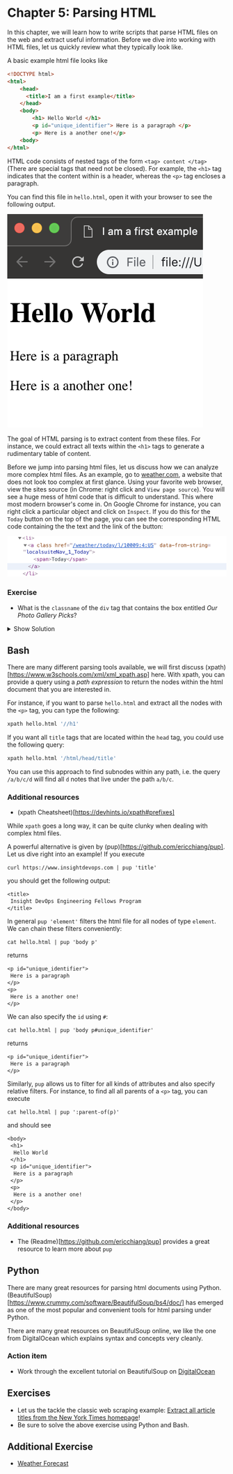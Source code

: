 # Chapter 5: Parsing HTML

In this chapter, we will learn how to write scripts that parse HTML files on the web and extract useful information. Before we dive into working with HTML files, let us quickly review what they typically look like.

A basic example html file looks like
```html
<!DOCTYPE html>  
<html>  
    <head>
      <title>I am a first example</title>
    </head>
    <body>
        <h1> Hello World </h1>
        <p id="unique_identifier"> Here is a paragraph </p>
        <p> Here is a another one!</p>
    <body>
</html>
```

HTML code consists of nested tags of the form `<tag> content </tag>` (There are special tags that need not be closed). For example, the `<h1>` tag indicates that the content within is a header, whereas the `<p>` tag encloses a paragraph.

You can find this file in `hello.html`, open it with your browser to see the following output.

![hello.html](hello_screen.png)

The goal of HTML parsing is to extract content from these files. For instance, we could extract all texts within the `<h1>` tags to generate a rudimentary table of content.

Before we jump into parsing html files, let us discuss how we can analyze more complex html files. As an example, go to [weather.com](https://weather.com/), a website that does not look too complex at first glance.
Using your favorite web browser, view the sites source (in Chrome: right click and `View page source`).
You will see a huge mess of html code that is difficult to understand.
This where most modern browser's come in. On Google Chrome for instance, you can right click a particular object and click on `Inspect`.
If you do this for the `Today` button on the top of the page, you can see the corresponding HTML code containing the the text and the link of the button:

![Today](inspect.png)


### Exercise
- What is the `classname` of the `div` tag that contains the box entitled *Our Photo Gallery Picks*?

<details><summary>Show Solution</summary>
<p>
cm-small-content wx-media-group
</p>
</details>


## Bash

There are many different parsing tools available, we will first discuss (xpath)[https://www.w3schools.com/xml/xml_xpath.asp] here.
With xpath, you can provide a query using a *path expression* to return the nodes within the html document that you are interested in.

For instance, if you want to parse `hello.html` and extract all the nodes with the `<p>` tag, you can type the following:

```Bash
xpath hello.html '//h1'
```

If you want all `title` tags that are located within the `head` tag, you could use the following query:

```Bash
xpath hello.html '/html/head/title'
```

You can use this approach to find subnodes within any path, i.e. the query `/a/b/c/d` will find all `d` notes that live under the path `a/b/c`.

### Additional resources
- (xpath Cheatsheet)[https://devhints.io/xpath#prefixes]

While `xpath` goes a long way, it can be quite clunky when dealing with complex html files.

A powerful alternative is given by (pup)[https://github.com/ericchiang/pup]. Let us dive right into an example! If you execute

```
curl https://www.insightdevops.com | pup 'title'
```
you should get the following output:
```
<title>
 Insight DevOps Engineering Fellows Program
</title>
```

In general `pup 'element'` filters the html file for all nodes of type `element`. We can chain these filters conveniently:

```
cat hello.html | pup 'body p'
```

returns

```
<p id="unique_identifier">
 Here is a paragraph
</p>
<p>
 Here is a another one!
</p>
```

We can also specify the `id` using `#`:

```
cat hello.html | pup 'body p#unique_identifier'
```

returns

```
<p id="unique_identifier">
 Here is a paragraph
</p>
```

Similarly, `pup` allows us to filter for all kinds of attributes and also specify relative filters. For instance, to find all all parents of a `<p>` tag, you can execute

```
cat hello.html | pup ':parent-of(p)'
```
and should see

```
<body>
 <h1>
  Hello World
 </h1>
 <p id="unique_identifier">
  Here is a paragraph
 </p>
 <p>
  Here is a another one!
 </p>
</body>
```
### Additional resources

- The (Readme)[https://github.com/ericchiang/pup] provides a great resource to learn more about `pup`

## Python

There are many great resources for parsing html documents using Python. (BeautifulSoup)[https://www.crummy.com/software/BeautifulSoup/bs4/doc/] has emerged as one of the most popular and convenient tools for html parsing under Python.

There are many great resources on BeautifulSoup online, we like the one from DigitalOcean which explains syntax and concepts very cleanly.

### Action item

- Work through the excellent tutorial on BeautifulSoup on [DigitalOcean](https://www.digitalocean.com/community/tutorials/how-to-scrape-web-pages-with-beautiful-soup-and-python-3)

## Exercises

- Let us the tackle the classic web scraping example: [Extract all article titles from the New York Times homepage](http://www.practicepython.org/exercise/2014/06/06/17-decode-a-web-page.html)!
- Be sure to solve the above exercise using Python and Bash.

## Additional Exercise
- [Weather Forecast](https://github.com/InsightDataScience/Parsing-Workshop/tree/master/exercises/weather_forecast)
